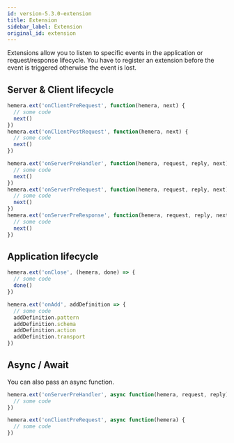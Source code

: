 ```yaml
---
id: version-5.3.0-extension
title: Extension
sidebar_label: Extension
original_id: extension
---
```


Extensions allow you to listen to specific events in the application or request/response lifecycle. You have to register an extension before the event is triggered otherwise the event is lost.

## Server & Client lifecycle

```js
hemera.ext('onClientPreRequest', function(hemera, next) {
  // some code
  next()
})
hemera.ext('onClientPostRequest', function(hemera, next) {
  // some code
  next()
})

hemera.ext('onServerPreHandler', function(hemera, request, reply, next) {
  // some code
  next()
})
hemera.ext('onServerPreRequest', function(hemera, request, reply, next) {
  // some code
  next()
})
hemera.ext('onServerPreResponse', function(hemera, request, reply, next) {
  // some code
  next()
})
```

## Application lifecycle

```js
hemera.ext('onClose', (hemera, done) => {
  // some code
  done()
})

hemera.ext('onAdd', addDefinition => {
  // some code
  addDefinition.pattern
  addDefinition.schema
  addDefinition.action
  addDefinition.transport
})
```

## Async / Await

You can also pass an async function.

```js
hemera.ext('onServerPreHandler', async function(hemera, request, reply) {
  // some code
})

hemera.ext('onClientPreRequest', async function(hemera) {
  // some code
})
```
